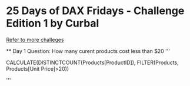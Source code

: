 # 25 Days of DAX Fridays - Challenge Edition 1 by Curbal 
[Refer to more challeges](https://curbal.com/25-days-of-dax-fridays-challenge-ed1-northwind-company)


** Day 1 Question: How many curent products cost less than $20
'''

CALCULATE(DISTINCTCOUNT(Products[ProductID]), FILTER(Products, Products[Unit Price]>20))

'''
